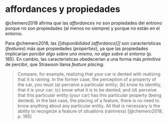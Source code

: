 # affordances y propiedades
@chemero2018 afirma que las *affordances* no son propiedades del entrono porque no son propiedades (al menos no siempre) y porque no están en el entorno.

Para @chemero2018, las *[[disponibilidad (affordance)]]* son características (*features*) más que propiedades (*properties*), ya que las propiedades implicarían *percibir algo sobre uno mismo, no algo sobre el entorno* (p. 185). En cambio, las características obedecerían a una forma más *primitiva* de percibir, que Strawson llama *feature placing*. 

>Compare, for example, realizing that your car is dented with realizing that it is raining. In the former case, the perception of a property of the car, you must (a) perceive a particular entity; (b) know its identity, that it is your car; (c) know what it is to be dented; and (d) perceive that this particular entity (your car) has this particular property (being dented). In the last case, the placing of a feature, there is no need to know anything about any particular entity. All that is necessary is the ability to recognize a feature of situations (raininess) [@chemero2018, p. 185]
